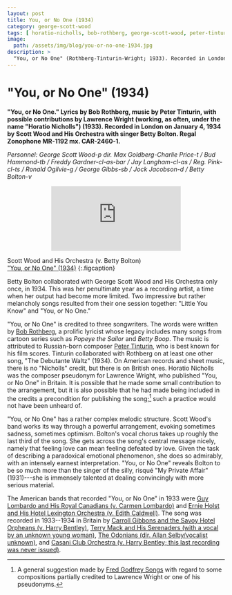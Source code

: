 ```yaml
---
layout: post
title: You, or No One (1934)
category: george-scott-wood
tags: [ horatio-nicholls, bob-rothberg, george-scott-wood, peter-tinturin, lawrence-wright ]
image:
  path: /assets/img/blog/you-or-no-one-1934.jpg
description: >
  "You, or No One" (Rothberg-Tinturin-Wright; 1933). Recorded in London on January 4, 1934 by Scott Wood and His Orchestra with singer Betty Bolton.
---
```


# "You, or No One" (1934)

**"You, or No One." Lyrics by Bob Rothberg, music by Peter Tinturin, with possible contributions by Lawrence Wright (working, as often, under the name "Horatio Nicholls") (1933). Recorded in London on January 4, 1934 by Scott Wood and His Orchestra with singer Betty Bolton. Regal Zonophone MR-1192 mx. CAR-2460-1.**

*Personnel: George Scott Wood-p dir. Max Goldberg-Charlie Price-t / Bud Hammond-tb / Freddy Gardner-cl-as-bar / Jay Langham-cl-as / Reg. Pink-cl-ts / Ronald Ogilvie-g / George Gibbs-sb / Jock Jacobson-d / Betty Bolton-v*

<iframe class="youtube-video" style="display: block; margin: 0 auto;" src="https://www.youtube-nocookie.com/embed/bXixdKUvVmk?si=g2uA8b-HVHuWMGxY" title="YouTube video player" frameborder="0" allow="accelerometer; autoplay; clipboard-write; encrypted-media; gyroscope; picture-in-picture; web-share" referrerpolicy="strict-origin-when-cross-origin" allowfullscreen></iframe>

Scott Wood and His Orchestra (v. Betty Bolton)  
["You, or No One" (1934)](https://www.youtube.com/watch?v=bXixdKUvVmk)
{:.figcaption}

Betty Bolton collaborated with George Scott Wood and His Orchestra only once, in 1934. This was her penultimate year as a recording artist, a time when her output had become more limited. Two impressive but rather melancholy songs resulted from their one session together: "Little You Know" and "You, or No One."

"You, or No One" is credited to three songwriters. The words were written by [Bob Rothberg](https://en.wikipedia.org/wiki/Bob_Rothberg), a prolific lyricist whose legacy includes many songs from cartoon series such as *Popeye the Sailor* and *Betty Boop*. The music is attributed to Russian-born composer [Peter Tinturin](https://tinturinmusic.com/about-us), who is best known for his film scores. Tinturin collaborated with Rothberg on at least one other song, "The Debutante Waltz" (1934). On American records and sheet music, there is no "Nicholls" credit, but there is on British ones. Horatio Nicholls was the composer pseudonym for Lawrence Wright, who published "You, or No One" in Britain. It is possible that he made some small contribution to the arrangement, but it is also possible that he had made being included in the credits a precondition for publishing the song;[^1] such a practice would not have been unheard of.

"You, or No One" has a rather complex melodic structure. Scott Wood's band works its way through a powerful arrangement, evoking sometimes sadness, sometimes optimism. Bolton's vocal chorus takes up roughly the last third of the song. She gets across the song's central message nicely, namely that feeling love can mean feeling defeated by love. Given the task of describing a paradoxical emotional phenomenon, she does so admirably, with an intensely earnest interpretation. "You, or No One" reveals Bolton to be so much more than the singer of the silly, risqué "My Private Affair" (1931)---she is immensely talented at dealing convincingly with more serious material.

The American bands that recorded "You, or No One" in 1933 were [Guy Lombardo and His Royal Canadians (v. Carmen Lombardo)](https://www.youtube.com/watch?v=9MaQaRl0NPg&t=1302s) and [Ernie Holst and His Hotel Lexington Orchestra (v. Edith Caldwell)](https://www.youtube.com/watch?v=AIO6KLqiWMM). The song was recorded in 1933--1934 in Britain by [Carroll Gibbons and the Savoy Hotel Orpheans (v. Harry Bentley)](https://soundcloud.com/hhparsons/carroll-gibbons-the-savoy-hotel-orpheans-you-or-no-one-1933), [Terry Mack and His Serenaders (with a vocal by an unknown young woman)](https://www.youtube.com/watch?v=zIB0AjGHslQ), [The Odonians (dir. Allan Selby/vocalist unknown)](https://www.youtube.com/watch?v=aNZnQuTST9c), and [Casani Club Orchestra (v. Harry Bentley; this last recording was never issued)](https://heritagequay.org/archives/BDB/K3/125/).

[^1]: A general suggestion made by [Fred Godfrey Songs](https://www.fredgodfreysongs.ca/Collaborators/lawerence_wright.htm) with regard to some compositions partially credited to Lawrence Wright or one of his pseudonyms.
